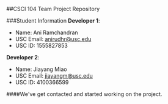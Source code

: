 ##CSCI 104 Team Project Repository

###Student Information
**Developer 1**:
  + Name: Ani Ramchandran
  + USC Email: anirudhr@usc.edu
  + USC ID: 1555827853

**Developer 2**:
  + Name: Jiayang Miao
  + USC Email: jiayangm@usc.edu
  + USC ID: 4100366599

####We've get contacted and started working on the project.

